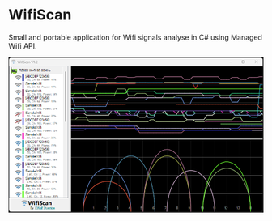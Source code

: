 # WifiScan

Small and portable application for Wifi signals analyse in C# using Managed Wifi API.

![V1.2](res/capture-1.2.png)

